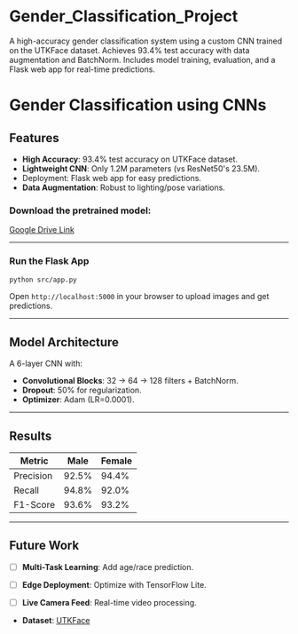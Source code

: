 # Gender_Classification_Project
A high-accuracy gender classification system using a custom CNN trained on the UTKFace dataset. Achieves 93.4% test accuracy with data augmentation and BatchNorm. Includes model training, evaluation, and a Flask web app for real-time predictions.

# Gender Classification using CNNs 

##  Features
- **High Accuracy**: 93.4% test accuracy on UTKFace dataset.
- **Lightweight CNN**: Only 1.2M parameters (vs ResNet50's 23.5M).
- Deployment: Flask web app for easy predictions.
- **Data Augmentation**: Robust to lighting/pose variations.

### Download the pretrained model:  
   [Google Drive Link](https://drive.google.com/file/d/17_TqsZtZ7AJ84DUCxnp14Tz0rHt4JVSx/view?usp=sharing)

---

### Run the Flask App
```bash
python src/app.py
```
Open `http://localhost:5000` in your browser to upload images and get predictions.


---

## Model Architecture
A 6-layer CNN with:
- **Convolutional Blocks**: 32 → 64 → 128 filters + BatchNorm.
- **Dropout**: 50% for regularization.
- **Optimizer**: Adam (LR=0.0001).
---

## Results
| Metric      | Male | Female |
|-------------|------|--------|
| Precision   | 92.5%| 94.4%  |
| Recall      | 94.8%| 92.0%  |
| F1-Score    | 93.6%| 93.2%  |


---

##  Future Work
- [ ] **Multi-Task Learning**: Add age/race prediction.
- [ ] **Edge Deployment**: Optimize with TensorFlow Lite.
- [ ] **Live Camera Feed**: Real-time video processing.


- **Dataset**: [UTKFace](https://susanqq.github.io/UTKFace/)





